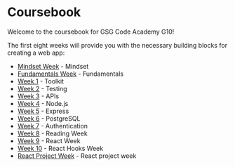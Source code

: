 # Coursebook

Welcome to the coursebook for GSG Code Academy G10!

The first eight weeks will provide you with the necessary building blocks for creating a web app:

- [Mindset Week](mindset-week/README.md) - Mindset
- [Fundamentals Week](fundamental-week/README.md) - Fundamentals
- [Week 1](week-1/README.md) - Toolkit
- [Week 2](week-2/README.md) - Testing
- [Week 3](week-3/README.md) - APIs
- [Week 4](week-4/README.md) - Node.js
- [Week 5](week-5/README.md) - Express
- [Week 6](week-6/README.md) - PostgreSQL
- [Week 7](week-7/README.md) - Authentication
- [Week 8](week-8/README.md) - Reading Week
- [Week 9](week-9/README.md) - React Week
- [Week 10](week-10/README.md) - React Hooks Week
- [React Project Week](react_project.md) - React project week